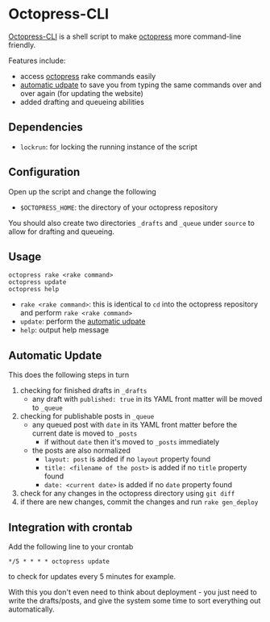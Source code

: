 # Octopress-CLI

[Octopress-CLI](http://octopress.lynnard.tk) is a shell script to make [octopress](http://octopress.org/) more command-line friendly.

Features include:

* access [octopress](http://octopress.org/) rake commands easily
* [automatic udpate](#automatic-update) to save you from typing the same commands over and over again (for updating the website)
* added drafting and queueing abilities

## Dependencies

* `lockrun`: for locking the running instance of the script

## Configuration

Open up the script and change the following

* `$OCTOPRESS_HOME`: the directory of your octopress repository

You should also create two directories `_drafts` and `_queue` under `source` to allow for drafting and queueing.

## Usage

    octopress rake <rake command>
    octopress update
    octopress help

* `rake <rake command>`: this is identical to `cd` into the octopress repository and perform `rake <rake command>`
* `update`: perform the [automatic udpate](#automatic-update)
* `help`: output help message

## Automatic Update

This does the following steps in turn

1. checking for finished drafts in `_drafts`
    * any draft with `published: true` in its YAML front matter will be moved to `_queue`
2. checking for publishable posts in `_queue`
    * any queued post with `date` in its YAML front matter before the current date is moved to `_posts` 
        * if without `date` then it's moved to `_posts` immediately
    * the posts are also normalized
        * `layout: post` is added if no `layout` property found
        * `title: <filename of the post>` is added if no `title` property found
        * `date: <current date>` is added if no `date` property found
3. check for any changes in the octopress directory using `git diff`
4. if there are new changes, commit the changes and run `rake gen_deploy`

## Integration with crontab

Add the following line to your crontab

    */5 * * * * octopress update

to check for updates every 5 minutes for example.

With this you don't even need to think about deployment - you just need to write the drafts/posts, and give the system some time to sort everything out automatically.
